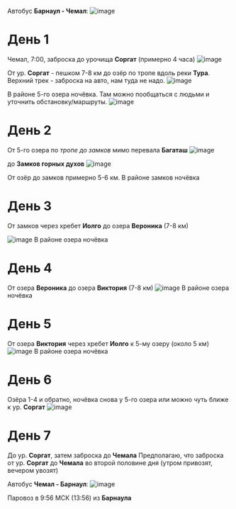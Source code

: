 Автобус **Барнаул - Чемал**:
![image](https://user-images.githubusercontent.com/27273205/116792879-dcde1100-aadc-11eb-8bb9-96af688759bd.png)


# День 1
Чемал, 7:00, заброска до урочища **Соргат** (примерно 4 часа)
![image](https://user-images.githubusercontent.com/27273205/116793000-95a45000-aadd-11eb-84e8-3a38a965fd2c.png)

От ур. **Соргат** - пешком 7-8 км до озёр по тропе вдоль реки **Тура**. Верхний трек - заброска на авто, нам туда не надо.
![image](https://user-images.githubusercontent.com/27273205/116793054-da2feb80-aadd-11eb-8478-375d1d390525.png)

В районе 5-го озера ночёвка. Там можно пообщаться с людьми и уточнить обстановку/маршруты.
![image](https://user-images.githubusercontent.com/27273205/116793157-693d0380-aade-11eb-8134-a3aa48caceb2.png)

# День 2
От 5-го озера по *тропе до замков* мимо перевала **Багаташ**
![image](https://user-images.githubusercontent.com/27273205/116793332-a5bd2f00-aadf-11eb-8895-e3255e75c97c.png)

до **Замков горных духов**
![image](https://user-images.githubusercontent.com/27273205/116793348-be2d4980-aadf-11eb-9513-88e7525f9e23.png)

От озёр до замков примерно 5-6 км. В районе замков ночёвка

# День 3
От замков через хребет **Иолго** до озера **Вероника** (7-8 км)

![image](https://user-images.githubusercontent.com/27273205/116793650-6a236480-aae1-11eb-93c8-c59e9714563c.png)
В районе озера ночёвка

# День 4
От озера **Вероника** до озера **Виктория** (7-8 км)
![image](https://user-images.githubusercontent.com/27273205/116793815-81af1d00-aae2-11eb-89f3-7ade4543ba81.png)
В районе озера ночёвка

# День 5
От озера **Виктория** через хребет **Иолго** к 5-му озеру (около 5 км)
![image](https://user-images.githubusercontent.com/27273205/116793985-6abcfa80-aae3-11eb-9cdc-59bf3669c1af.png)
В районе озера ночёвка

# День 6
Озёра 1-4 и обратно, ночёвка снова у 5-го озера или можно чуть ближе к ур. **Соргат**
![image](https://user-images.githubusercontent.com/27273205/116794115-24b46680-aae4-11eb-8bd9-f9d7600f8062.png)

# День 7
До ур. **Соргат**, затем заброска до **Чемала**
Предполагаю, что заброска от ур. **Соргат** до **Чемала** во второй половине дня (утром привозят, вечером увозят)

Автобус **Чемал - Барнаул**:
![image](https://user-images.githubusercontent.com/27273205/116794231-e0759600-aae4-11eb-855a-4bd2f78d22b5.png)

Паровоз в 9:56 МСК (13:56) из **Барнаула**





